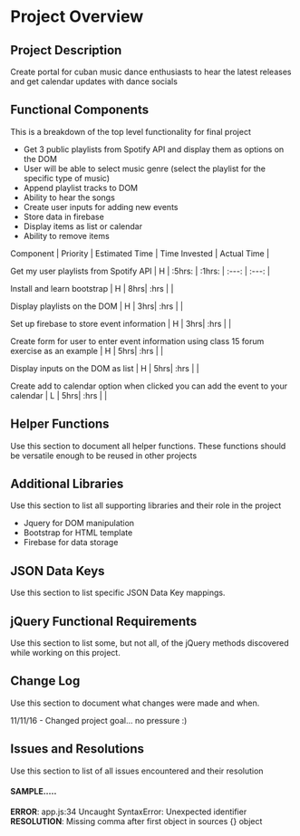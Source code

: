 # Project Overview

## Project Description

Create portal for cuban music dance enthusiasts to hear the latest releases and get calendar updates with dance socials

## Functional Components 

This is a breakdown of the top level functionality for final project

* Get 3 public playlists from Spotify API and display them as options on the DOM
* User will be able to select music genre (select the playlist for the specific type of music)
* Append playlist tracks to DOM
* Ability to hear the songs
* Create user inputs for adding new events
* Store data in firebase
* Display items as list or calendar
* Ability to remove items


Component | Priority | Estimated Time | Time Invested | Actual Time |

Get my user playlists from Spotify API | H | :5hrs: |  :1hrs: | :---: | :---: |

Install and learn bootstrap | H | 8hrs| :hrs |  |

Display playlists on the DOM | H | 3hrs| :hrs |  |

Set up firebase to store event information | H | 3hrs| :hrs |  |

Create form for user to enter event information using class 15 forum exercise as an example | H | 5hrs| :hrs |  |

Display inputs on the DOM as list | H | 5hrs| :hrs |  |

Create add to calendar option when clicked you can add the event to your calendar | L | 5hrs| :hrs |  |


## Helper Functions
Use this section to document all helper functions. These functions should be versatile enough to be reused in other projects

## Additional Libraries
 Use this section to list all supporting libraries and their role in the project

* Jquery for DOM manipulation
* Bootstrap for HTML template
* Firebase for data storage


## JSON Data Keys
 Use this section to list specific JSON Data Key mappings.  

## jQuery Functional Requirements
 Use this section to list some, but not all, of the jQuery methods discovered while working on this project.

## Change Log
 Use this section to document what changes were made and when.

11/11/16 - Changed project goal... no pressure :)


## Issues and Resolutions
 Use this section to list of all issues encountered and their resolution

#### SAMPLE.....
**ERROR**: app.js:34 Uncaught SyntaxError: Unexpected identifier                                
**RESOLUTION**: Missing comma after first object in sources {} object






